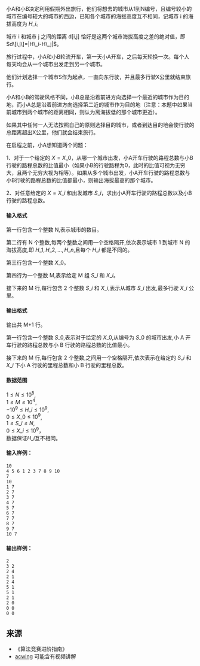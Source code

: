 小A和小B决定利用假期外出旅行，他们将想去的城市从1到N编号，且编号较小的城市在编号较大的城市的西边，已知各个城市的海拔高度互不相同，记城市 i 的海拔高度为 $H\_i$。

城市 i 和城市 j 之间的距离 d\[i,j\] 恰好是这两个城市海拔高度之差的绝对值，即 $d\[i,j\]=|H\_i-H\_j|$。

旅行过程中，小A和小B轮流开车，第一天小A开车，之后每天轮换一次。每个人每天均会从一个城市出发走到另一个城市。

他们计划选择一个城市S作为起点，一直向东行驶，并且最多行驶X公里就结束旅行。

小A和小B的驾驶风格不同，小B总是沿着前进方向选择一个最近的城市作为目的地，而小A总是沿着前进方向选择第二近的城市作为目的地（注意：本题中如果当前城市到两个城市的距离相同，则认为离海拔低的那个城市更近）。

如果其中任何一人无法按照自己的原则选择目的城市，或者到达目的地会使行驶的总距离超出X公里，他们就会结束旅行。

在启程之前，小A想知道两个问题：

1、对于一个给定的 $X=X\_0$，从哪一个城市出发，小A开车行驶的路程总数与小B行驶的路程总数的比值最小（如果小B的行驶路程为0，此时的比值可视为无穷大，且两个无穷大视为相等）。如果从多个城市出发，小A开车行驶的路程总数与小B行驶的路程总数的比值都最小，则输出海拔最高的那个城市。

2、对任意给定的 $X=X\_i$ 和出发城市 $S\_i$，求出小A开车行驶的路程总数以及小B行驶的路程总数。

#### 输入格式

第一行包含一个整数 N,表示城市的数目。

第二行有 N 个整数,每两个整数之间用一个空格隔开,依次表示城市 1 到城市 N 的海拔高度,即 $H\_1,H\_2,…,H\_n$,且每个 $H\_i$ 都是不同的。

第三行包含一个整数 $X\_0$。

第四行为一个整数 M,表示给定 M 组 $S\_i$ 和 $X\_i$。

接下来的 M 行,每行包含 2 个整数 $S\_i$ 和 $X\_i$,表示从城市 $S\_i$ 出发,最多行驶 $X\_i$ 公里。

#### 输出格式

输出共 M+1 行。

第一行包含一个整数 $S\_0$,表示对于给定的 $X\_0$,从编号为 $S\_0$ 的城市出发,小 A 开车行驶的路程总数与小 B 行驶的路程总数的比值最小。

接下来的 M 行,每行包含 2 个整数,之间用一个空格隔开,依次表示在给定的 $S\_i$ 和 $X\_i$ 下小 A 行驶的里程总数和小 B 行驶的里程总数。

#### 数据范围

$1 \le N \le 10^5$,  
$1 \le M \le 10^4$,  
$-10^9 \le H\_i \le 10^9$,  
$0 \le X\_0 \le 10^9$,  
$1 \le S\_i \le N$,  
$0 \le X\_i \le 10^9$，  
数据保证$H\_i$互不相同。

#### 输入样例：

```
10
4 5 6 1 2 3 7 8 9 10
7
10
1 7
2 7
3 7
4 7
5 7
6 7
7 7
8 7
9 7
10 7
```

#### 输出样例：

```
2
3 2
2 4
2 1
2 4
5 1
5 1
2 1
2 0
0 0
0 0
```

## 来源 
- 《算法竞赛进阶指南》
- [acwing](https://www.acwing.com/problem/content/295/) 可能含有视频讲解